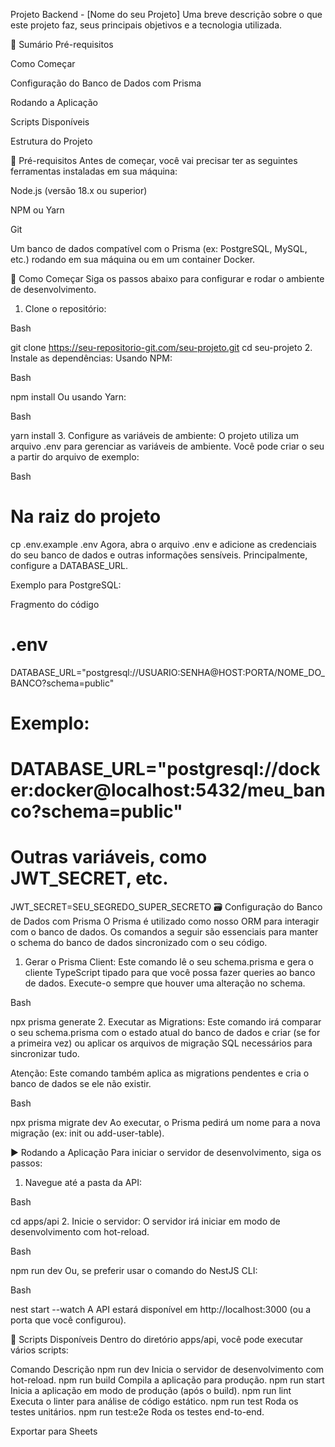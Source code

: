 Projeto Backend - [Nome do seu Projeto]
Uma breve descrição sobre o que este projeto faz, seus principais objetivos e a tecnologia utilizada.

📜 Sumário
Pré-requisitos

Como Começar

Configuração do Banco de Dados com Prisma

Rodando a Aplicação

Scripts Disponíveis

Estrutura do Projeto

🔧 Pré-requisitos
Antes de começar, você vai precisar ter as seguintes ferramentas instaladas em sua máquina:

Node.js (versão 18.x ou superior)

NPM ou Yarn

Git

Um banco de dados compatível com o Prisma (ex: PostgreSQL, MySQL, etc.) rodando em sua máquina ou em um container Docker.

🚀 Como Começar
Siga os passos abaixo para configurar e rodar o ambiente de desenvolvimento.

1. Clone o repositório:

Bash

git clone https://seu-repositorio-git.com/seu-projeto.git
cd seu-projeto
2. Instale as dependências:
Usando NPM:

Bash

npm install
Ou usando Yarn:

Bash

yarn install
3. Configure as variáveis de ambiente:
O projeto utiliza um arquivo .env para gerenciar as variáveis de ambiente. Você pode criar o seu a partir do arquivo de exemplo:

Bash

# Na raiz do projeto
cp .env.example .env
Agora, abra o arquivo .env e adicione as credenciais do seu banco de dados e outras informações sensíveis. Principalmente, configure a DATABASE_URL.

Exemplo para PostgreSQL:

Fragmento do código

# .env
DATABASE_URL="postgresql://USUARIO:SENHA@HOST:PORTA/NOME_DO_BANCO?schema=public"

# Exemplo:
# DATABASE_URL="postgresql://docker:docker@localhost:5432/meu_banco?schema=public"

# Outras variáveis, como JWT_SECRET, etc.
JWT_SECRET=SEU_SEGREDO_SUPER_SECRETO
🗃️ Configuração do Banco de Dados com Prisma
O Prisma é utilizado como nosso ORM para interagir com o banco de dados. Os comandos a seguir são essenciais para manter o schema do banco de dados sincronizado com o seu código.

1. Gerar o Prisma Client:
Este comando lê o seu schema.prisma e gera o cliente TypeScript tipado para que você possa fazer queries ao banco de dados. Execute-o sempre que houver uma alteração no schema.

Bash

npx prisma generate
2. Executar as Migrations:
Este comando irá comparar o seu schema.prisma com o estado atual do banco de dados e criar (se for a primeira vez) ou aplicar os arquivos de migração SQL necessários para sincronizar tudo.

Atenção: Este comando também aplica as migrations pendentes e cria o banco de dados se ele não existir.

Bash

npx prisma migrate dev
Ao executar, o Prisma pedirá um nome para a nova migração (ex: init ou add-user-table).

▶️ Rodando a Aplicação
Para iniciar o servidor de desenvolvimento, siga os passos:

1. Navegue até a pasta da API:

Bash

cd apps/api
2. Inicie o servidor:
O servidor irá iniciar em modo de desenvolvimento com hot-reload.

Bash

npm run dev
Ou, se preferir usar o comando do NestJS CLI:

Bash

nest start --watch
A API estará disponível em http://localhost:3000 (ou a porta que você configurou).

📜 Scripts Disponíveis
Dentro do diretório apps/api, você pode executar vários scripts:

Comando	Descrição
npm run dev	Inicia o servidor de desenvolvimento com hot-reload.
npm run build	Compila a aplicação para produção.
npm run start	Inicia a aplicação em modo de produção (após o build).
npm run lint	Executa o linter para análise de código estático.
npm run test	Roda os testes unitários.
npm run test:e2e	Roda os testes end-to-end.

Exportar para Sheets

